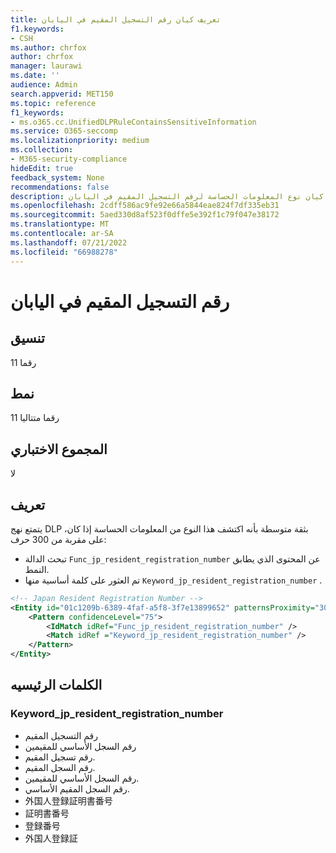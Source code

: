 ```yaml
---
title: تعريف كيان رقم التسجيل المقيم في اليابان
f1.keywords:
- CSH
ms.author: chrfox
author: chrfox
manager: laurawi
ms.date: ''
audience: Admin
search.appverid: MET150
ms.topic: reference
f1_keywords:
- ms.o365.cc.UnifiedDLPRuleContainsSensitiveInformation
ms.service: O365-seccomp
ms.localizationpriority: medium
ms.collection:
- M365-security-compliance
hideEdit: true
feedback_system: None
recommendations: false
description: تعريف كيان نوع المعلومات الحساسة لرقم التسجيل المقيم في اليابان.
ms.openlocfilehash: 2cdff586ac9fe92e66a5844eae824f7df335eb31
ms.sourcegitcommit: 5aed330d8af523f0dffe5e392f1c79f047e38172
ms.translationtype: MT
ms.contentlocale: ar-SA
ms.lasthandoff: 07/21/2022
ms.locfileid: "66988278"
---
```

# <a name="japan-resident-registration-number"></a>رقم التسجيل المقيم في اليابان

## <a name="format"></a>تنسيق

11 رقما

## <a name="pattern"></a>نمط

11 رقما متتاليا

## <a name="checksum"></a>المجموع الاختباري

لا

## <a name="definition"></a>تعريف

يتمتع نهج DLP بثقة متوسطة بأنه اكتشف هذا النوع من المعلومات الحساسة إذا كان، على مقربة من 300 حرف:

- تبحث الدالة `Func_jp_resident_registration_number` عن المحتوى الذي يطابق النمط.
- تم العثور على كلمة أساسية منها `Keyword_jp_resident_registration_number` .

```xml
<!-- Japan Resident Registration Number -->
<Entity id="01c1209b-6389-4faf-a5f8-3f7e13899652" patternsProximity="300" recommendedConfidence="75">
    <Pattern confidenceLevel="75">
        <IdMatch idRef="Func_jp_resident_registration_number" />
        <Match idRef ="Keyword_jp_resident_registration_number" />
    </Pattern>
</Entity>
```

## <a name="keywords"></a>الكلمات الرئيسيه

### <a name="keyword_jp_resident_registration_number"></a>Keyword_jp_resident_registration_number

- رقم التسجيل المقيم
- رقم السجل الأساسي للمقيمين
- رقم تسجيل المقيم.
- رقم السجل المقيم.
- رقم السجل الأساسي للمقيمين.
- رقم السجل المقيم الأساسي.
- 外国人登録証明書番号
- 証明書番号
- 登録番号
- 外国人登録証